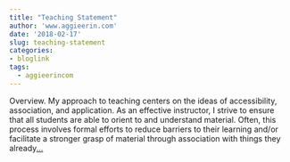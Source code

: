 ```yaml
---
title: "Teaching Statement"
author: 'www.aggieerin.com'
date: '2018-02-17'
slug: teaching-statement
categories:
- bloglink
tags:
  - aggieerincom
---
```


Overview. My approach to teaching centers on the ideas of accessibility, association, and application. As an effective instructor, I strive to ensure that all students are able to orient to and understand material. Often, this process involves formal efforts to reduce barriers to their learning and/or facilitate a stronger grasp of material through association with things they already[... <i class="fas fa-external-link-alt"></i>](https://doomlab.github.io/post/teaching-statement/)


